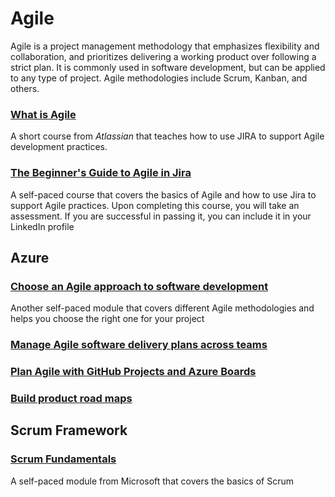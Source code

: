# Agile

Agile is a project management methodology that emphasizes flexibility and collaboration, and prioritizes delivering a working product over following a strict plan. It is commonly used in software development, but can be applied to any type of project. Agile methodologies include Scrum, Kanban, and others.


### <a href="https://www.atlassian.com/agile"> What is Agile </a>
A short course from _Atlassian_ that teaches how to use JIRA to support Agile development practices.


### <a href="https://university.atlassian.com/student/page/1117976-the-beginner-s-guide-to-agile-in-jira-course-description?sid_i=1"> The Beginner's Guide to Agile in Jira </a> 
A self-paced course that covers the basics of Agile and how to use Jira to support Agile practices. Upon completing this course, you will take an assessment. If you are successful in passing it, you can include it in your LinkedIn profile




## Azure
### <a href="https://learn.microsoft.com/en-us/training/modules/choose-an-agile-approach/"> Choose an Agile approach to software development </a>
Another self-paced module that covers different Agile methodologies and helps you choose the right one for your project

### <A HREF="https://learn.microsoft.com/en-us/training/modules/manage-delivery-plans/"> Manage Agile software delivery plans across teams </a>
### <a href="https://learn.microsoft.com/en-us/training/modules/plan-agile-github-projects-azure-boards/"> Plan Agile with GitHub Projects and Azure Boards</a>
### <a href="https://learn.microsoft.com/en-us/training/modules/build-product-roadmaps/"> Build product road maps </a>



## Scrum Framework
### <a href="https://docs.microsoft.com/en-us/learn/paths/scrum-fundamentals/"> Scrum Fundamentals </a>
A self-paced module from Microsoft that covers the basics of Scrum




